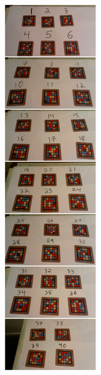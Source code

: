 <img src='Codenames_01_06.jpg' style='width:300px;'/>
<img src='Codenames_07_12.jpg' style='width:300px;'/>
<img src='Codenames_13_18.jpg' style='width:300px;'/>
<img src='Codenames_19_24.jpg' style='width:300px;'/>
<img src='Codenames_25_30.jpg' style='width:300px;'/>
<img src='Codenames_31_36.jpg' style='width:300px;'/>
<img src='Codenames_37_40.jpg' style='width:300px;'/>
